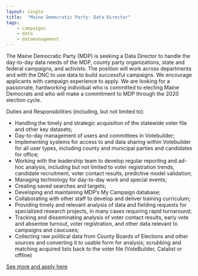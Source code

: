 ```yaml
---
layout: single
title:  "Maine Democratic Party: Data Director"
tags: 
    - campaigns
    - data
    - datamanagement
---
```


The Maine Democratic Party (MDP) is seeking a Data Director to handle the day-to-day data needs of the MDP, county party organizations, state and federal campaigns, and activists. The position will work across departments and with the DNC to use data to build successful campaigns.  We encourage applicants with campaign experience to apply. We are looking for a passionate, hardworking individual who is committed to electing Maine Democrats and who will make a commitment to MDP through the 2020 election cycle.

Duties and Responsibilities (including, but not limited to):
* Handling the timely and strategic acquisition of the statewide voter file and other key datasets;
* Day-to-day management of users and committees in Votebuilder;
* Implementing systems for access to and data sharing within Votebuilder for all user types, including county and municipal parties and candidates for office;
* Working with the leadership team to develop regular reporting and ad-hoc analysis, including but not limited to voter registration trends, candidate recruitment, voter contact results, predictive model validation;
* Managing technology for day-to-day work and special events;
* Creating saved searches and targets;
* Developing and maintaining MDP’s My Campaign database;
* Collaborating with other staff to develop and deliver training curriculum;
* Providing timely and relevant analysis of data and fielding requests for specialized research projects, in many cases requiring rapid turnaround;
* Tracking and disseminating analysis of voter contact results, early vote and absentee turnout, voter registration, and other data relevant to campaigns and caucuses;
* Collecting raw political data from County Boards of Elections and other sources and converting it to usable form for analysis; scrubbing and matching acquired lists back to the voter file (VoteBuilder, Catalist or offline)

[See more and apply here](https://www.mainedems.org/jobs/maine-democratic-party-data-director)
